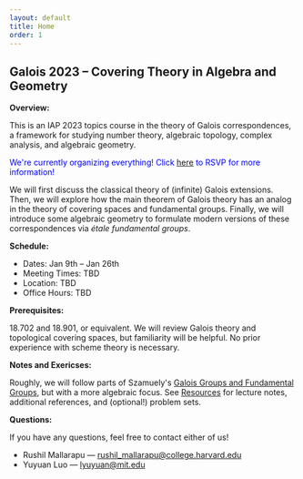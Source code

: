 ```yaml
---
layout: default
title: Home
order: 1
---
```

<script type="text/javascript"
src="https://cdn.mathjax.org/mathjax/latest/MathJax.js?config=TeX-AMS-MML_HTMLorMML">
</script>

## Galois 2023 – Covering Theory in Algebra and Geometry

<b>Overview:</b>

This is an IAP 2023 topics course in the theory of Galois correspondences, a framework for studying number theory, algebraic topology, complex analysis, and algebraic geometry.

<span style="color:blue">We're currently organizing everything! Click [<u>here</u>](interest.html) to RSVP for more information!</span>


We will first discuss the classical theory of (infinite) Galois extensions. Then, we will explore how the main theorem of Galois theory has an analog in the theory of covering spaces and fundamental groups. Finally, we will introduce some algebraic geometry to formulate modern versions of these correspondences via *étale fundamental groups*.


<b>Schedule:</b>

- Dates: Jan 9th – Jan 26th
- Meeting Times: TBD
- Location: TBD
- Office Hours: TBD

<b>Prerequisites:</b>

18.702 and 18.901, or equivalent. We will review Galois theory and topological covering spaces, but familiarity will be helpful. No prior experience with scheme theory is necessary.

<b>Notes and Exericses:</b>

Roughly, we will follow parts of Szamuely's [Galois Groups and Fundamental Groups](https://doi.org/10.1017/CBO9780511627064), but with a more algebraic focus. See [<u>Resources</u>](resources.html) for lecture notes, additional references, and (optional!) problem sets.

<!-- We will meet once a week on Zoom from early June to mid August. Each meeting will consist of a talk given by one of the participants, followed by a question/discussion session.  -->
<!-- 
<b>Schedule:</b>

| Date | Speaker | Topic | References |
| ---- | ------- | ----- | ---------- |
| May 27th | | Organizational Meeting | |
| June 2nd | Dora Woodruff | Outline & Main Results <br /> Intro to Spectra | Orange Book Ch. 1 <br /> Barnes-Roitzheim Ch. 1 |
| June 9th | Keita Allen | Categories of Spectra <br /> Monoidal Structures | Barnes-Roitzheim Ch. 2,5,6 |
| June 16th | Jonathan Buchanan | Bundles, Thom spaces <br /> Thom Isomorphism Theorem | Miller Ch. 6,8 |
| June 23rd | Merrick Cai | Bousfield Localization | Barnes-Roitzheim Ch. 7 <br /> Ravenel Ch. 7 |
| Week 5 | Kenta Suzuki | Steenrod Algebra, <br /> Adams Spectral Sequence | Barnes-Roitzheim Ch. 2.5-2.6 |
| Week 6 | Charley Hutchinson | Formal Group Laws, <br /> Complex Orientations | Ravenel Ch. 3,4 |
| Week 7 | Rushil Mallarapu | The Ravenel Conjectures, <br /> Chromatic Filtration | Ravenel '84 | 
| Week 8 | Rushil Mallarapu | Proof of the Nilpotence Theorem | Devinatz-Hopkins-Smith '88' |
 -->
<b>Questions:</b>

If you have any questions, feel free to contact either of us!

* Rushil Mallarapu — [rushil_mallarapu@college.harvard.edu](mailto:rushil_mallarapu@college.harvard.edu)
* Yuyuan Luo — [lyuyuan@mit.edu](mailto:lyuyuan@mit.edu)


